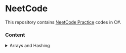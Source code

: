 # NeetCode
This repository contains [NeetCode Practice](https://neetcode.io/practice) codes in C#.

### Content
<details>
  <summary>Arrays and Hashing</summary>
  
  - [Contains Duplicate](./Arrays%20and%20Hashing/ContainsDuplicate.cs)
  - [Valid Anagram](./Arrays%20and%20Hashing/ValidAnagram.cs)
  - [Replace Elements with Greatest Element On Right Side](./Arrays%20and%20Hashing/ReplaceElements.cs)
  - [Is Subsequence](./Arrays%20and%20Hashing/IsSubsequence.cs)
  - [Length Of Last Word](./Arrays%20and%20Hashing/LengthOfLastWord.cs)
  - [Two Sum](./Arrays%20and%20Hashing/TwoSum.cs)
  
</details>

